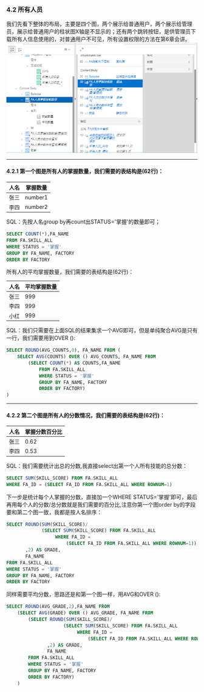 ### 4.2 所有人员

我们先看下整体的布局，主要是四个图，两个展示给普通用户，两个展示给管理员，展示给普通用户的柱状图X轴是不显示的；还有两个跳转按钮，是供管理员下载所有人信息使用的，对普通用户不可见，所有设置权限的方法在第6章会讲。
![](https://github.com/397179459/APEX_FA/blob/master/img/4.detil_img/411.PNG)

---------------
#### 4.2.1 第一个图是所有人的掌握数量，我们需要的表结构是(62行)：

人名|掌握数量
--|--
张三|number1
李四|number2

SQL：先按人名group by再count出STATUS='掌握'的数量即可；
```sql
SELECT COUNT(*),FA_NAME
FROM FA.SKILL_ALL
WHERE STATUS = '掌握'
GROUP BY FA_NAME, FACTORY
ORDER BY FACTORY
```
所有人的平均掌握数量，我们需要的表结构是(62行)：

人名|平均掌握数量
--|--
张三|999
李四|999
小红|999

SQL：我们只需要在上面SQL的结果集求一个AVG即可，但是单纯聚合AVG是只有一行，我们需要用到OVER ():
```sql
SELECT ROUND(AVG_COUNTS,0), FA_NAME FROM (
    SELECT AVG(COUNTS) OVER () AVG_COUNTS, FA_NAME FROM
        (SELECT COUNT(*) AS COUNTS,FA_NAME
            FROM FA.SKILL_ALL
            WHERE STATUS = '掌握'
            GROUP BY FA_NAME, FACTORY
            ORDER BY FACTORY)
)
```

--------------------
#### 4.2.2 第二个图是所有人的分数情况，我们需要的表结构是(62行)：

人名|掌握分数百分比
--|--
张三|0.62
李四|0.53

SQL：我们需要统计出总的分数,我直接select出第一个人所有技能的总分数：
```sql
SELECT SUM(SKILL_SCORE) FROM FA.SKILL_ALL 
WHERE FA_ID = (SELECT FA_ID FROM FA.SKILL_ALL WHERE ROWNUM=1)
```
下一步是统计每个人掌握的分数，直接加一个WHERE STATUS='掌握'即可，最后再用每个人的分数/总分数就是我们需要的百分比,注意你第一个图order by的字段要和第二个图一致，我都是按人名排序：
```sql
SELECT ROUND(SUM(SKILL_SCORE)/
             (SELECT SUM(SKILL_SCORE) FROM FA.SKILL_ALL 
                  WHERE FA_ID = 
                      (SELECT FA_ID FROM FA.SKILL_ALL WHERE ROWNUM=1))
       ,2) AS GRADE,
       FA_NAME
FROM FA.SKILL_ALL 
WHERE STATUS = '掌握'
GROUP BY FA_NAME, FACTORY
ORDER BY FACTORY
```
同样需要平均分数，思路还是和第一个图一样，用AVG和OVER ():
```sql
SELECT ROUND(AVG_GRADE,2),FA_NAME FROM 
    (SELECT AVG(GRADE) OVER () AVG_GRADE, FA_NAME FROM 
        (SELECT ROUND(SUM(SKILL_SCORE)/
                     (SELECT SUM(SKILL_SCORE) FROM FA.SKILL_ALL 
                          WHERE FA_ID = 
                              (SELECT FA_ID FROM FA.SKILL_ALL WHERE ROWNUM=1))
               ,2) AS GRADE,
               FA_NAME
        FROM FA.SKILL_ALL 
        WHERE STATUS = '掌握'
        GROUP BY FA_NAME, FACTORY
        ORDER BY FACTORY)
    )
```
